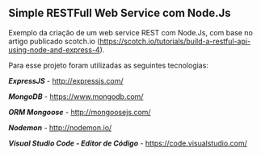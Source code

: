 Simple RESTFull Web Service com Node.Js
---------------------------------------

Exemplo da criação de um web service REST com Node.Js, com base no artigo publicado scotch.io (https://scotch.io/tutorials/build-a-restful-api-using-node-and-express-4).

Para esse projeto foram utilizadas as seguintes tecnologias: 

***ExpressJS*** - http://expressjs.com/

***MongoDB*** - https://www.mongodb.com/

***ORM Mongoose*** - http://mongoosejs.com/

***Nodemon*** - http://nodemon.io/

***Visual Studio Code - Editor de Código*** - https://code.visualstudio.com/

